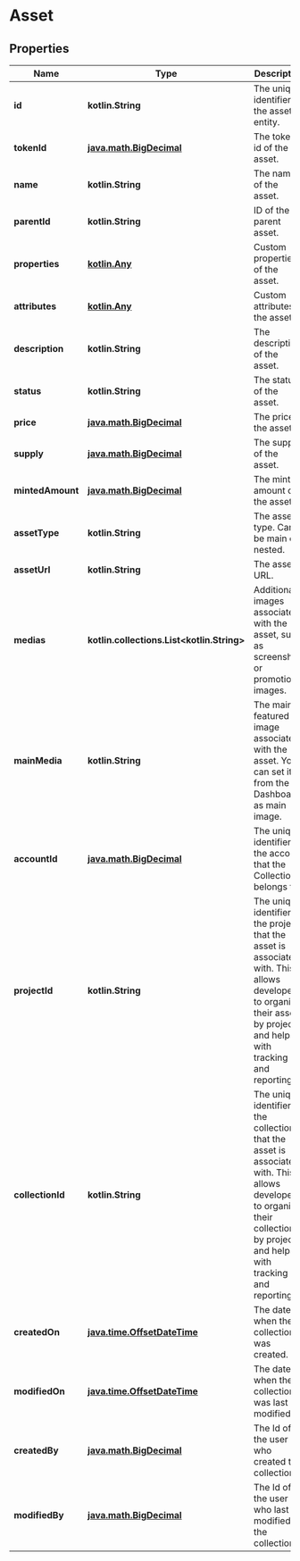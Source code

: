 
# Asset

## Properties
Name | Type | Description | Notes
------------ | ------------- | ------------- | -------------
**id** | **kotlin.String** | The unique identifier for the asset entity. | 
**tokenId** | [**java.math.BigDecimal**](java.math.BigDecimal.md) | The token id of the asset. | 
**name** | **kotlin.String** | The name of the asset. | 
**parentId** | **kotlin.String** | ID of the parent asset. | 
**properties** | [**kotlin.Any**](.md) | Custom properties of the asset. | 
**attributes** | [**kotlin.Any**](.md) | Custom attributes of the asset. | 
**description** | **kotlin.String** | The description of the asset. | 
**status** | **kotlin.String** | The status of the asset. | 
**price** | [**java.math.BigDecimal**](java.math.BigDecimal.md) | The price of the asset. | 
**supply** | [**java.math.BigDecimal**](java.math.BigDecimal.md) | The supply of the asset. | 
**mintedAmount** | [**java.math.BigDecimal**](java.math.BigDecimal.md) | The minted amount of the asset. | 
**assetType** | **kotlin.String** | The asset type. Can be main or nested. | 
**assetUrl** | **kotlin.String** | The asset URL. | 
**medias** | **kotlin.collections.List&lt;kotlin.String&gt;** | Additional images associated with the asset, such as screenshots or promotional images. | 
**mainMedia** | **kotlin.String** | The main or featured image associated with the asset. You can set it from the Dashboard as main image. | 
**accountId** | [**java.math.BigDecimal**](java.math.BigDecimal.md) | The unique identifier of the account that the Collection belongs to. | 
**projectId** | **kotlin.String** | The unique identifier of the project that the asset is associated with. This allows developers to organize their assets by project and helps with tracking and reporting. | 
**collectionId** | **kotlin.String** | The unique identifier of the collection that the asset is associated with. This allows developers to organize their collections by project and helps with tracking and reporting. | 
**createdOn** | [**java.time.OffsetDateTime**](java.time.OffsetDateTime.md) | The date when the collection was created. | 
**modifiedOn** | [**java.time.OffsetDateTime**](java.time.OffsetDateTime.md) | The date when the collection was last modified. | 
**createdBy** | [**java.math.BigDecimal**](java.math.BigDecimal.md) | The Id of the user who created the collection. | 
**modifiedBy** | [**java.math.BigDecimal**](java.math.BigDecimal.md) | The Id of the user who last modified the collection. | 



